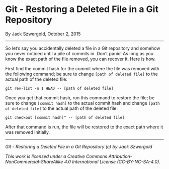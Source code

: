# Git - Restoring a Deleted File in a Git Repository

By Jack Szwergold, October 2, 2015

***

So let’s say you accidentally deleted a file in a Git repository and somehow you never noticed until a pile of commits in. Don’t panic! As long as you know the exact path of the file removed, you can recover it. Here is how.

First find the commit hash for the commit where the file was removed with the following command; be sure to change `[path of deleted file]` to the actual path of the deleted file:

	git rev-list -n 1 HEAD -- [path of deleted file]

Once you get that commit hash, run this command to restore the file; be sure to change `[commit hash]` to the actual commit hash and change `[path of deleted file]` to the actual path of the deleted file:

    git checkout [commit hash]^ -- [path of deleted file]

After that command is run, the file will be restored to the exact path where it was removed initially.

***

*Git - Restoring a Deleted File in a Git Repository (c) by Jack Szwergold*

*This work is licensed under a Creative Commons Attribution-NonCommercial-ShareAlike 4.0 International License (CC-BY-NC-SA-4.0).*